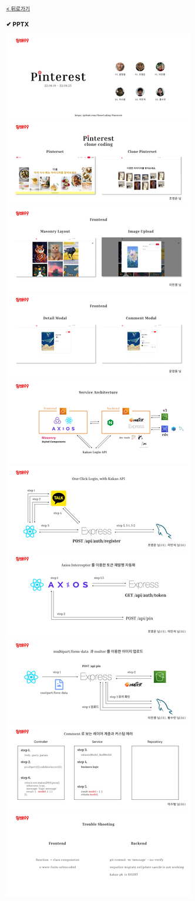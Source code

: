 [< 뒤로가기](./README.md)

### ✔ PPTX

![](./Pinterest%201%20-%20%EC%86%8C%EA%B0%9C%20%ED%8E%98%EC%9D%B4%EC%A7%80.png)
![](./Pinterest%202%20-%20Origin%20to%20Clone.png)
![](./Pinterest%203%20-%20Frotnent%20Pages%20with%20Tech.png)
![](./Pinterest%204%20-%20Page%20upload.png)
![](./Pinterest%205%20-%20%EC%84%9C%EB%B9%84%EC%8A%A4%20%EC%95%84%ED%82%A4%ED%85%8D%EC%B3%90.png)
![](./Pinterest%206%20-%20%EB%A1%9C%EA%B7%B8%EC%9D%B8%20%EB%A1%9C%EC%A7%81.png)
![](./Pinterest%207%20-%20%ED%86%A0%ED%81%B0%20%EC%9E%AC%EB%B0%9C%ED%96%89%20%EB%A1%9C%EC%A7%81.png)
![](./Pinterest%208%20-%20%EC%9D%B4%EB%AF%B8%EC%A7%80%20%EC%97%85%EB%A1%9C%EB%93%9C%20%EB%A1%9C%EC%A7%81.png)
![](./Pinterest%209%20-%20Comment%20%EB%A1%9C%20%EB%B3%B4%EB%8A%94%20%EB%A0%88%EC%9D%B4%EC%96%B4%20%EA%B3%84%EC%B8%B5%20%EA%B3%BC%20%EC%BB%A4%EC%8A%A4%ED%85%80%20%EC%97%90%EB%9F%AC.png)
![](./Pinterest%2010%20-%20Trouble%20Shooting.png)